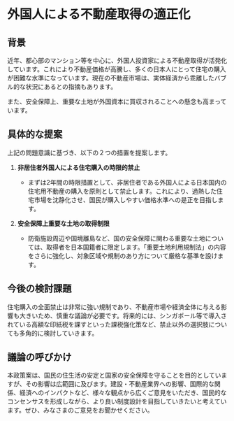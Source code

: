 # 外国人による不動産取得の適正化

## 背景
近年、都心部のマンション等を中心に、外国人投資家による不動産取得が活発化しています。これにより不動産価格が高騰し、多くの日本人にとって住宅の購入が困難な水準になっています。現在の不動産市場は、実体経済から乖離したバブル的な状況にあるとの指摘もあります。

また、安全保障上、重要な土地が外国資本に買収されることへの懸念も高まっています。

## 具体的な提案
上記の問題意識に基づき、以下の２つの措置を提案します。

1.  **非居住者外国人による住宅購入の時限的禁止**
    *   まずは2年間の時限措置として、非居住者である外国人による日本国内の住宅用不動産の購入を原則として禁止します。これにより、過熱した住宅市場を沈静化させ、国民が購入しやすい価格水準への是正を目指します。

2.  **安全保障上重要な土地の取得制限**
    *   防衛施設周辺や国境離島など、国の安全保障に関わる重要な土地については、取得者を日本国籍者に限定します。「重要土地利用規制法」の内容をさらに強化し、対象区域や規制のあり方について厳格な基準を設けます。

## 今後の検討課題
住宅購入の全面禁止は非常に強い規制であり、不動産市場や経済全体に与える影響も大きいため、慎重な議論が必要です。将来的には、シンガポール等で導入されている高額な印紙税を課すといった課税強化策など、禁止以外の選択肢についても多角的に検討していきます。

## 議論の呼びかけ
本政策案は、国民の住生活の安定と国家の安全保障を守ることを目的としていますが、その影響は広範囲に及びます。建設・不動産業界への影響、国際的な関係、経済へのインパクトなど、様々な観点から広くご意見をいただき、国民的なコンセンサスを形成しながら、より良い制度設計を目指していきたいと考えています。ぜひ、みなさまのご意見をお聞かせください。